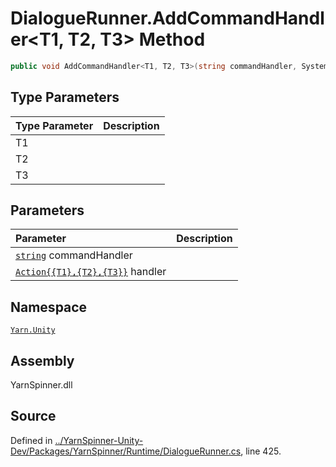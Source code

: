 # DialogueRunner.AddCommandHandler<T1, T2, T3> Method


```csharp
public void AddCommandHandler<T1, T2, T3>(string commandHandler, System.Action<T1, T2, T3> handler)
```

## Type Parameters
|Type Parameter|Description|
|:---|:---|
|T1||
|T2||
|T3||
## Parameters
|Parameter|Description|
|:---|:---|
|[`string`](https://docs.microsoft.com/dotnet/api/System.String) commandHandler||
|[`Action{{T1},{T2},{T3}}`](https://docs.microsoft.com/dotnet/api/System.Action{{T1},{T2},{T3}}) handler||


## Namespace
[`Yarn.Unity`](/api/csharp/yarn.unity/README.md)

## Assembly
YarnSpinner.dll

## Source
Defined in [../YarnSpinner-Unity-Dev/Packages/YarnSpinner/Runtime/DialogueRunner.cs](https://github.com/YarnSpinnerTool/YarnSpinner-Unity//blob/develop/Runtime/DialogueRunner.cs#L425), line 425.
